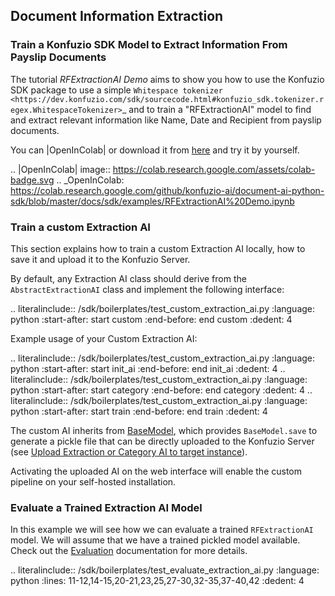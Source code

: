 ## Document Information Extraction

### Train a Konfuzio SDK Model to Extract Information From Payslip Documents

The tutorial *RFExtractionAI Demo* aims to show you how to use the Konfuzio SDK package to use a simple `Whitespace
tokenizer <https://dev.konfuzio.com/sdk/sourcecode.html#konfuzio_sdk.tokenizer.regex.WhitespaceTokenizer>`_ and to
train a "RFExtractionAI" model to find and extract relevant information like Name, Date and Recipient
from payslip documents.

You can |OpenInColab| or download it from [here](https://github.com/konfuzio-ai/document-ai-python-sdk/blob/master/docs/sdk/examples/RFExtractionAI%20Demo.ipynb)
and try it by yourself.

.. |OpenInColab| image:: https://colab.research.google.com/assets/colab-badge.svg
.. _OpenInColab: https://colab.research.google.com/github/konfuzio-ai/document-ai-python-sdk/blob/master/docs/sdk/examples/RFExtractionAI%20Demo.ipynb

### Train a custom Extraction AI

This section explains how to train a custom Extraction AI locally, how to save it and upload it to the Konfuzio Server. 

By default, any Extraction AI class should derive from the `AbstractExtractionAI` class and implement the following 
interface:

.. literalinclude:: /sdk/boilerplates/test_custom_extraction_ai.py
      :language: python
      :start-after: start custom
      :end-before: end custom
      :dedent: 4

Example usage of your Custom Extraction AI:

.. literalinclude:: /sdk/boilerplates/test_custom_extraction_ai.py
      :language: python
      :start-after: start init_ai
      :end-before: end init_ai
      :dedent: 4
.. literalinclude:: /sdk/boilerplates/test_custom_extraction_ai.py
      :language: python
      :start-after: start category
      :end-before: end category
      :dedent: 4
.. literalinclude:: /sdk/boilerplates/test_custom_extraction_ai.py
      :language: python
      :start-after: start train
      :end-before: end train
      :dedent: 4

The custom AI inherits from [BaseModel](sourcecode.html#base-model), which provides `BaseModel.save` to generate a 
pickle file that can be directly uploaded to the Konfuzio Server (see [Upload Extraction or Category AI to target instance](https://help.konfuzio.com/tutorials/migrate-trained-ai-to-an-new-project-to-annotate-documents-faster/index.html#upload-extraction-or-category-ai-to-target-instance)). 

Activating the uploaded AI on the web interface will enable the custom pipeline on your self-hosted installation.

### Evaluate a Trained Extraction AI Model

In this example we will see how we can evaluate a trained `RFExtractionAI` model. We will assume that we have a trained 
pickled model available. Check out the [Evaluation](https://dev.konfuzio.com/sdk/sourcecode.html#ai-evaluation) 
documentation for more details.

.. literalinclude:: /sdk/boilerplates/test_evaluate_extraction_ai.py
   :language: python
   :lines: 11-12,14-15,20-21,23,25,27-30,32-35,37-40,42
   :dedent: 4
